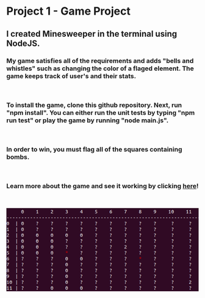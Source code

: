 # Project 1 - Game Project

## I created Minesweeper in the terminal using NodeJS.
### My game satisfies all of the requirements and adds "bells and whistles" such as changing the color of a flaged element. The game keeps track of user's and their stats.
<br/>


### To install the game, clone this github repository. Next, run "npm install". You can either run the unit tests by typing "npm run test" or play the game by running "node main.js".

<br/>

### In order to win, you must flag all of the squares containing bombs.

<br/>

### Learn more about the game and see it working by clicking [here](https://github.com/DrakeCullen/AdvJS-dcullen/tree/main/game/imgs)!

<br/>

![alt text](imgs/sample_game.png "Logo Title Text 1")